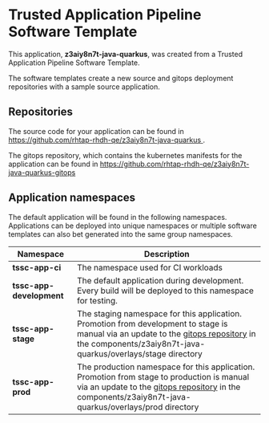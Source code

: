 # Trusted Application Pipeline Software Template

This application, **z3aiy8n7t-java-quarkus**, was created from a Trusted Application Pipeline Software Template.

The software templates create a new source and gitops deployment repositories with a sample source application. 

## Repositories

The source code for your application can be found in [https://github.com/rhtap-rhdh-qe/z3aiy8n7t-java-quarkus ](https://github.com/rhtap-rhdh-qe/z3aiy8n7t-java-quarkus ).
 
The gitops repository, which contains the kubernetes manifests for the application can be found in 
[https://github.com/rhtap-rhdh-qe/z3aiy8n7t-java-quarkus-gitops ](https://github.com/rhtap-rhdh-qe/z3aiy8n7t-java-quarkus-gitops ) 

## Application namespaces 

The default application will be found in the following namespaces. Applications can be deployed into unique namespaces or multiple software templates can also bet generated into the same group namespaces.  

|  Namespace   |  Description   |  
| -------- | -------- |
| **tssc-app-ci** | The namespace used for CI workloads |
| **tssc-app-development** | The default application during development. Every build will be deployed to this namespace for testing. |
| **tssc-app-stage** | The staging namespace for this application. Promotion from development to stage is manual via an update to the [gitops repository](https://github.com/rhtap-rhdh-qe/z3aiy8n7t-java-quarkus-gitops ) in the components/z3aiy8n7t-java-quarkus/overlays/stage directory |
| **tssc-app-prod** | The production namespace for this application. Promotion from stage to production is manual via an update to the [gitops repository](https://github.com/rhtap-rhdh-qe/z3aiy8n7t-java-quarkus-gitops ) in the components/z3aiy8n7t-java-quarkus/overlays/prod directory |